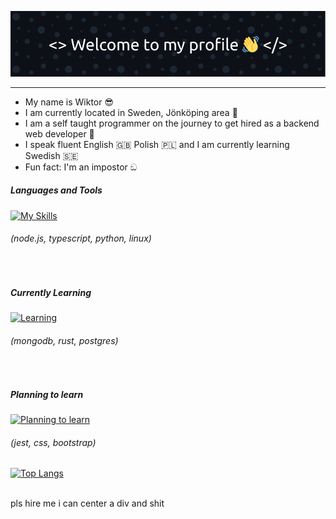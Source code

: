![Header](./test3.png)

<hr>

<div id="about">
    <ul>
        <li>
            My name is Wiktor 😎
        </li>
        <li>
            I am currently located in Sweden, Jönköping area 💯
        </li>
        <li>
            I am a self taught programmer on the journey to get hired as a backend web developer 🚀
        </li>
        <li>
            I speak fluent English 🇬🇧 Polish 🇵🇱 and I am currently learning Swedish 🇸🇪
        </li>
        <li>
            Fun fact: I'm an impostor ඞ
        </li>
    </ul>
</div>
               
               
<h5>Languages and Tools</h5>

[![My Skills](https://skillicons.dev/icons?i=nodejs,ts,python,linux)](https://skillicons.dev)

<h6>(node.js, typescript, python, linux)</h6>


<br>


<h5>Currently Learning</h5>

[![Learning](https://skillicons.dev/icons?i=mongodb,rust,postgresql)](https://skillicons.dev)

<h6>(mongodb, rust, postgres)</h6>


<br>


<h5>Planning to learn</h5>

[![Planning to learn](https://skillicons.dev/icons?i=jest,css,bootstrap)](https://skillicons.dev)

<h6>(jest, css, bootstrap)</h6>


[![Top Langs](https://github-readme-stats.vercel.app/api/top-langs/?username=anuraghazra&layout=compact)](https://github.com/anuraghazra/github-readme-stats)


    
<br>
pls hire me i can center a div and shit

